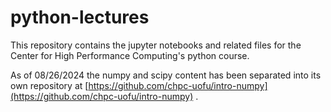 # python-lectures
This repository contains the jupyter notebooks and related files for the Center for High Performance Computing's python course.

As of 08/26/2024 the numpy and scipy content has been separated into its own repository
at [https://github.com/chpc-uofu/intro-numpy](https://github.com/chpc-uofu/intro-numpy) .
